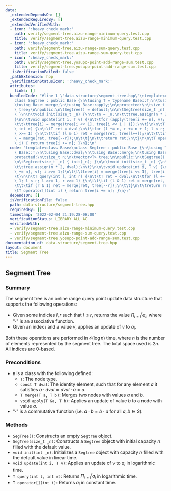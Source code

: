```yaml
---
data:
  _extendedDependsOn: []
  _extendedRequiredBy: []
  _extendedVerifiedWith:
  - icon: ':heavy_check_mark:'
    path: verify/segment-tree.aizu-range-minimum-query.test.cpp
    title: verify/segment-tree.aizu-range-minimum-query.test.cpp
  - icon: ':heavy_check_mark:'
    path: verify/segment-tree.aizu-range-sum-query.test.cpp
    title: verify/segment-tree.aizu-range-sum-query.test.cpp
  - icon: ':heavy_check_mark:'
    path: verify/segment-tree.yosupo-point-add-range-sum.test.cpp
    title: verify/segment-tree.yosupo-point-add-range-sum.test.cpp
  _isVerificationFailed: false
  _pathExtension: hpp
  _verificationStatusIcon: ':heavy_check_mark:'
  attributes:
    links: []
  bundledCode: "#line 1 \"data-structure/segment-tree.hpp\"\ntemplate<class Base>\n\
    class Segtree : public Base {\n\tusing T = typename Base::T;\n\tusing Base::dval;\n\
    \tusing Base::merge;\n\tusing Base::apply;\n\nprotected:\n\tsize_t n;\n\tvector<T>\
    \ tree;\n\npublic:\n\tSegtree() = default;\n\n\tSegtree(size_t _n) { init(_n);\
    \ }\n\n\tvoid init(size_t _n) {\n\t\tn = _n;\n\t\ttree.assign(n * 2, dval);\n\t\
    }\n\n\tvoid update(int i, T v) {\n\t\tfor (apply(tree[i += n], v); i >>= 1;)\n\
    \t\t\ttree[i] = merge(tree[i << 1], tree[i << 1 | 1]);\n\t}\n\n\tT query(int l,\
    \ int r) {\n\t\tT ret = dval;\n\t\tfor (l += n, r += n + 1; l < r; l >>= 1, r\
    \ >>= 1) {\n\t\t\tif (l & 1) ret = merge(ret, tree[l++]);\n\t\t\tif (r & 1) ret\
    \ = merge(ret, tree[--r]);\n\t\t}\n\t\treturn ret;\n\t}\n\n\tT operator[](int\
    \ i) { return tree[i += n]; }\n};\n"
  code: "template<class Base>\nclass Segtree : public Base {\n\tusing T = typename\
    \ Base::T;\n\tusing Base::dval;\n\tusing Base::merge;\n\tusing Base::apply;\n\n\
    protected:\n\tsize_t n;\n\tvector<T> tree;\n\npublic:\n\tSegtree() = default;\n\
    \n\tSegtree(size_t _n) { init(_n); }\n\n\tvoid init(size_t _n) {\n\t\tn = _n;\n\
    \t\ttree.assign(n * 2, dval);\n\t}\n\n\tvoid update(int i, T v) {\n\t\tfor (apply(tree[i\
    \ += n], v); i >>= 1;)\n\t\t\ttree[i] = merge(tree[i << 1], tree[i << 1 | 1]);\n\
    \t}\n\n\tT query(int l, int r) {\n\t\tT ret = dval;\n\t\tfor (l += n, r += n +\
    \ 1; l < r; l >>= 1, r >>= 1) {\n\t\t\tif (l & 1) ret = merge(ret, tree[l++]);\n\
    \t\t\tif (r & 1) ret = merge(ret, tree[--r]);\n\t\t}\n\t\treturn ret;\n\t}\n\n\
    \tT operator[](int i) { return tree[i += n]; }\n};"
  dependsOn: []
  isVerificationFile: false
  path: data-structure/segment-tree.hpp
  requiredBy: []
  timestamp: '2022-02-04 21:19:28-08:00'
  verificationStatus: LIBRARY_ALL_AC
  verifiedWith:
  - verify/segment-tree.aizu-range-minimum-query.test.cpp
  - verify/segment-tree.aizu-range-sum-query.test.cpp
  - verify/segment-tree.yosupo-point-add-range-sum.test.cpp
documentation_of: data-structure/segment-tree.hpp
layout: document
title: Segment Tree
---
```


## Segment Tree

### Summary
The segment tree is an online range query point update data structure that supports the following operations:
- Given some indicies $l, r$ such that $l \leq r$, returns the value $\Pi_{i = l}^r a_i$, where "$\cdot$" is an associative function.
- Given an index $i$ and a value $v$, applies an update of $v$ to $a_i$. 

Both these operations are performed in $\mathcal{O}(\log n)$ time, where $n$ is the number of elements represented by the segment tree. The total space used is $2n$. All indices are 0-based. 

### Preconditions
- `B` is a class with the following defined:
  - `T`: The node type.
  - `const T dval`: The identity element, such that for any element $a$ it satisfies $a \cdot dval = dval \cdot a = a$.
  - `T merge(T a, T b)`: Merges two nodes with values $a$ and $b$. 
  - `void apply(T &a, T b)`: Applies an update of value $b$ to a node with value $a$. 
- "$\cdot$" is a commutative function (i.e. $a \cdot b = b \cdot a$ for all $a, b \in S$). 

### Methods
- `SegTree()`: Constructs an empty `Segtree` object.
- `SegTree(size_t _n)`: Constructs a `Segtree` object with initial capacity $n$ filled with the default value.
- `void init(int _n)`: Initializes a `Segtree` object with capacity $n$ filled with the default value in linear time. 
- `void update(int i, T v)`: Applies an update of $v$ to $a_i$ in logarithmic time. 
- `T query(int l, int r)`: Returns $\Pi_{i = l}^r a_i$ in logarithmic time. 
- `T operator[](int i)`: Returns $a_i$ in constant time. 